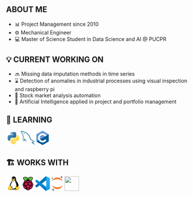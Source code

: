 ## ABOUT ME

* 📊 Project Management since 2010
* ⚙️ Mechanical Engineer
* 💻 Master of Science Student in Data Science and AI @ PUCPR

## 💡 CURRENT WORKING ON
* 🔜 Missing data imputation methods in time series
* ⌛  Detection of anomalies in industrial processes using visual inspection and raspberry pi
* 🚧 Stock market analysis automation
* 🚧 Artificial Intelligence applied in project and portfolio management

## 🧠 LEARNING
<img src="https://github.com/devicons/devicon/blob/v2.15.1/icons/python/python-original.svg" width="40" height="40"/><img src="https://github.com/devicons/devicon/blob/v2.15.1/icons/mysql/mysql-original.svg" width="40" height="40"/><img src="https://github.com/devicons/devicon/blob/v2.15.1/icons/c/c-original.svg" width="40" height="40"/>

## 🏗️ WORKS WITH
<img src="https://github.com/devicons/devicon/blob/v2.15.1/icons/linux/linux-original.svg" width="40" height="40"/><img src="https://github.com/devicons/devicon/blob/master/icons/raspberrypi/raspberrypi-original.svg" width="40" height="40"/><img src="https://github.com/devicons/devicon/blob/master/icons/vscode/vscode-original.svg" width="40" height="40"/><img src="https://github.com/devicons/devicon/blob/v2.15.1/icons/jupyter/jupyter-original.svg" width="40" height="40"/><img src="https://www.cadac.com/globalassets/producten-2018/googleshopping/inventor-professional-2018-shop.png" width="40" height="40"/>
